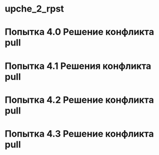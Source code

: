 ﻿# upche_2_rpst
# Попытка 4.0 Решение конфликта pull
# Попытка 4.1 Решения конфликта pull 
# Попытка 4.2 Решение конфликта pull
# Попытка 4.3 Решение конфликта pull
